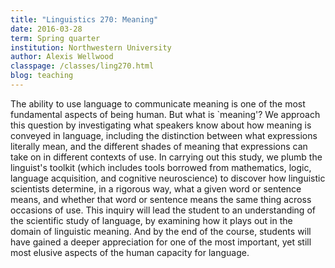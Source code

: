 ```yaml
---
title: "Linguistics 270: Meaning"
date: 2016-03-28
term: Spring quarter
institution: Northwestern University
author: Alexis Wellwood
classpage: /classes/ling270.html
blog: teaching
---
```


The ability to use language to communicate meaning is one of the most fundamental aspects of being human. But what is `meaning'? We approach this question by investigating what speakers know about how meaning is conveyed in language, including the distinction between what expressions literally mean, and the different shades of meaning that expressions can take on in different contexts of use. In carrying out this study, we plumb the linguist's toolkit (which includes tools borrowed from mathematics, logic, language acquisition, and cognitive neuroscience) to discover how linguistic scientists determine, in a rigorous way, what a given word or sentence means, and whether that word or sentence means the same thing across occasions of use. This inquiry will lead the student to an understanding of the scientific study of language, by examining how it plays out in the domain of linguistic meaning. And by the end of the course, students will have gained a deeper appreciation for one of the most important, yet still most elusive aspects of the human capacity for language.